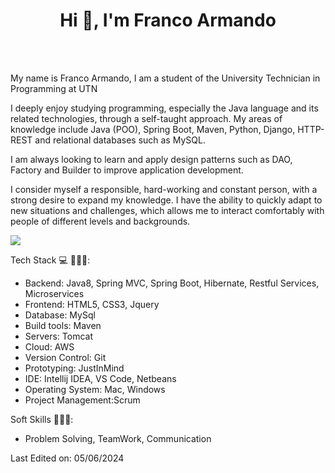 <p align="center"><h1 align="center">Hi 👋, I'm Franco Armando</h1>
     <br>
    <br>

My name is Franco Armando, I am a student of the University Technician in Programming at UTN 

I deeply enjoy studying programming, especially the Java language and its related technologies, through a self-taught approach. My areas of knowledge include Java (POO), Spring Boot, Maven, Python, Django, HTTP-REST and relational databases such as MySQL.

I am always looking to learn and apply design patterns such as DAO, Factory and Builder to improve application development.

I consider myself a responsible, hard-working and constant person, with a strong desire to expand my knowledge. I have the ability to quickly adapt to new situations and challenges, which allows me to interact comfortably with people of different levels and backgrounds.

<p align="left">
  <a href="https://skillicons.dev">
    <img src="https://skillicons.dev/icons?i=java,spring,maven,python,django,html,css,mysql" />
  </a>
</p>

Tech Stack 💻 👨🏻‍💻:

- Backend: Java8, Spring MVC, Spring Boot, Hibernate, Restful Services, Microservices
- Frontend: HTML5, CSS3, Jquery
- Database: MySql
- Build tools: Maven
- Servers: Tomcat
- Cloud: AWS
- Version Control: Git
- Prototyping: JustInMind
- IDE: Intellij IDEA, VS Code, Netbeans
- Operating System: Mac, Windows
- Project Management:Scrum

Soft Skills 👨🏻‍💻:

- Problem Solving, TeamWork, Communication 

Last Edited on: 05/06/2024
